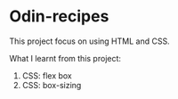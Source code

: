 # Odin-recipes

This project focus on using HTML and CSS.

What I learnt from this project: 
1. CSS: flex box
2. CSS: box-sizing